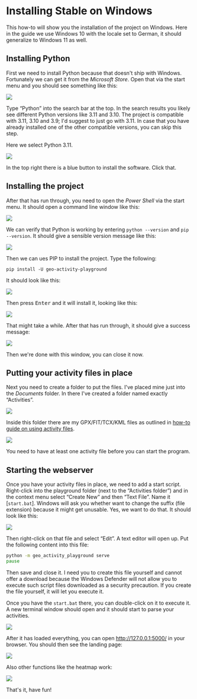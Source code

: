  
# Installing Stable on Windows

This how-to will show you the installation of the project on Windows. Here in the guide we use Windows 10 with the locale set to German, it should generalize to Windows 11 as well.

## Installing Python

First we need to install Python because that doesn't ship with Windows. Fortunately we can get it from the _Microsoft Store_. Open that via the start menu and you should see something like this:

![](windows-installation-01.png)

Type “Python” into the search bar at the top. In the search results you likely see different Python versions like 3.11 and 3.10. The project is compatible with 3.11, 3.10 and 3.9; I'd suggest to just go with 3.11. In case that you have already installed one of the other compatible versions, you can skip this step.

Here we select Python 3.11.

![](windows-installation-02.png)

In the top right there is a blue button to install the software. Click that.

## Installing the project

After that has run through, you need to open the _Power Shell_ via the start menu. It should open a command line window like this:

![](windows-installation-03.png)

We can verify that Python is working by entering `python --version` and `pip --version`. It should give a sensible version message like this:

![](windows-installation-04.png)

Then we can ues PIP to install the project. Type the following:

    pip install -U geo-activity-playground

It should look like this:

![](windows-installation-05.png)

Then press <kbd>Enter</kbd> and it will install it, looking like this:

![](windows-installation-06.png)

That might take a while. After that has run through, it should give a success message:

![](windows-installation-10.png)

Then we're done with this window, you can close it now.

## Putting your activity files in place

Next you need to create a folder to put the files. I've placed mine just into the _Documents_ folder. In there I've created a folder named exactly “Activities”.

![](windows-installation-07.png)

Inside this folder there are my GPX/FIT/TCX/KML files as outlined in [how-to guide on using activity files](using-activity-files.md).

![](windows-installation-08.png)

You need to have at least one activity file before you can start the program.

## Starting the webserver

Once you have your activity files in place, we need to add a start script. Right-click into the playground folder (next to the “Activities folder”) and in the context menu select “Create New” and then “Text File”. Name it [`start.bat`]. Windows will ask you whether want to change the suffix (file extension) because it might get unusable. Yes, we want to do that. It should look like this:

![](windows-installation-14.png)

Then right-click on that file and select “Edit”. A text editor will open up. Put the following content into this file:

```bat
python -m geo_activity_playground serve
pause
```

Then save and close it. I need you to create this file yourself and cannot offer a download because the Windows Defender will not allow you to execute such script files downloaded as a security precaution. If you create the file yourself, it will let you execute it.

Once you have the `start.bat` there, you can double-click on it to execute it. A new terminal window should open and it should start to parse your activities.

![](windows-installation-15.png)

After it has loaded everything, you can open <http://127.0.0.1:5000/> in your browser. You should then see the landing page:

![](windows-installation-16.png)

Also other functions like the heatmap work:

![](windows-installation-17.png)

That's it, have fun!